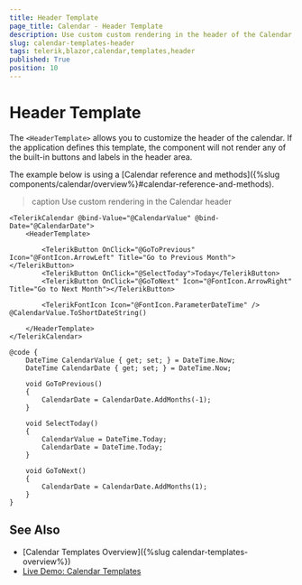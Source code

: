 ```yaml
---
title: Header Template
page_title: Calendar - Header Template
description: Use custom custom rendering in the header of the Calendar for Blazor.
slug: calendar-templates-header
tags: telerik,blazor,calendar,templates,header
published: True
position: 10
---
```


# Header Template

The `<HeaderTemplate>` allows you to customize the header of the calendar. If the application defines this template, the component will not render any of the built-in buttons and labels in the header area.

The example below is using a [Calendar reference and methods]({%slug components/calendar/overview%}#calendar-reference-and-methods).

>caption Use custom rendering in the Calendar header

````CSHTML
<TelerikCalendar @bind-Value="@CalendarValue" @bind-Date="@CalendarDate">
    <HeaderTemplate>

        <TelerikButton OnClick="@GoToPrevious" Icon="@FontIcon.ArrowLeft" Title="Go to Previous Month"></TelerikButton>
        <TelerikButton OnClick="@SelectToday">Today</TelerikButton>
        <TelerikButton OnClick="@GoToNext" Icon="@FontIcon.ArrowRight" Title="Go to Next Month"></TelerikButton>

        <TelerikFontIcon Icon="@FontIcon.ParameterDateTime" /> @CalendarValue.ToShortDateString()

    </HeaderTemplate>
</TelerikCalendar>

@code {
    DateTime CalendarValue { get; set; } = DateTime.Now;
    DateTime CalendarDate { get; set; } = DateTime.Now;

    void GoToPrevious()
    {
        CalendarDate = CalendarDate.AddMonths(-1);
    }

    void SelectToday()
    {
        CalendarValue = DateTime.Today;
        CalendarDate = DateTime.Today;
    }

    void GoToNext()
    {
        CalendarDate = CalendarDate.AddMonths(1);
    }
}
````


## See Also

* [Calendar Templates Overview]({%slug calendar-templates-overview%})
* [Live Demo: Calendar Templates](https://demos.telerik.com/blazor-ui/calendar/templates)
